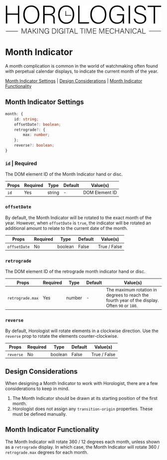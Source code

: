 <p align="center">
  <img src="/assets/logo-horologist.svg" alt="Horologist Logo - Making digital time mechanical" width="500" />
</p>

# Month Indicator

A month complication is common in the world of watchmaking often found with perpetual calendar
displays, to indicate the current month of the year.

[Month Indicator Settings](#month-indicator-settings) |
[Design Considerations](#design-considerations) |
[Month Indicator Functionality](#month-indicator-functionality)

## Month Indicator Settings

```ts
month: {
    id: string;
    offsetDate?: boolean;
    retrograde?: {
        max: number;
    };
    reverse?: boolean;
}
```

### `id` | Required

The DOM element ID of the Month Indicator hand or disc.

| Props | Required | Type   | Default | Value(s)       |
| ----- | -------- | ------ | ------- | -------------- |
| `id`  | Yes      | string | -       | DOM Element ID |

### `offsetDate`

By default, the Month Indicator will be rotated to the exact month of the year. However, when
`offsetDate` is `true`, the indicator will be rotated an additional amount to relate to the current
date of the month.

| Props        | Required | Type    | Default | Value(s)     |
| ------------ | -------- | ------- | ------- | ------------ |
| `offsetDate` | No       | boolean | False   | True / False |

### `retrograde`

The DOM element ID of the retrograde month indicator hand or disc.

| Props            | Required | Type   | Default | Value(s)                                                                                      |
| ---------------- | -------- | ------ | ------- | --------------------------------------------------------------------------------------------- |
| `retrograde.max` | Yes      | number | -       | The maximum rotation in degrees to reach the fourth year of the display. Often `90` or `180`. |

### `reverse`

By default, Horologist will rotate elements in a clockwise direction. Use the `reverse` prop to
rotate the elements counter-clockwise.

| Props     | Required | Type    | Default | Value(s)     |
| --------- | -------- | ------- | ------- | ------------ |
| `reverse` | No       | boolean | False   | True / False |

## Design Considerations

When designing a Month Indicator to work with Horologist, there are a few considerations to keep in
mind.

1. The Month Indicator should be drawn at its starting position of the first month.
2. Horologist does not assign any `transition-origin` properties. These must be defined manually.

## Month Indicator Functionality

The Month Indicator will rotate 360 / 12 degrees each month, unless shown as a `retrograde` display.
In which case, the Month Indicator will rotate 360 / `retrograde.max` degrees for each month.
